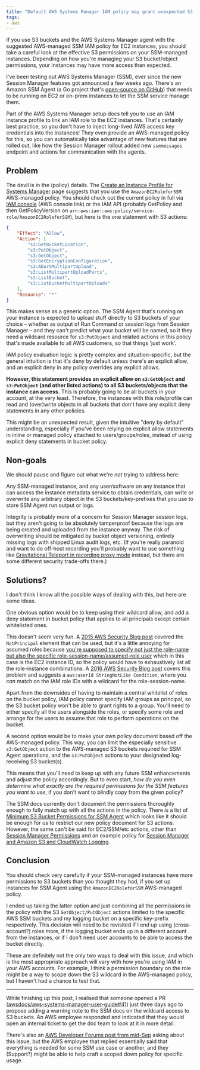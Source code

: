```yaml
---
title: "Default AWS Systems Manager IAM policy may grant unexpected S3 permissions"
tags:
- aws
---
```


If you use S3 buckets and the AWS Systems Manager agent with the suggested AWS-managed SSM IAM policy for EC2 instances, you should take a careful look at the effective S3 permissions on your SSM-managed instances.
Depending on how you're managing your S3 bucket/object permissions, your instances may have more access than expected.

I've been testing out AWS Systems Manager (SSM), ever since the new Session Manager features got announced a few weeks ago.
There's an Amazon SSM Agent (a Go project that's [open-source on GitHub](https://github.com/aws/amazon-ssm-agent/)) that needs to be running on EC2 or on-prem instances to let the SSM service manage them.

Part of the AWS Systems Manager setup docs tell you to use an IAM instance profile to link an IAM role to the EC2 instances.
That's certainly best practice, so you don't have to inject long-lived AWS access key credentials into the instances!
They even provide an AWS-managed policy for this, so you can automatically take advantage of new features that are rolled out, like how the Session Manager rollout added new `ssmmessages` endpoint and actions for communication with the agents.

## Problem
The devil is in the (policy) details. The [Create an Instance Profile for Systems Manager](https://docs.aws.amazon.com/systems-manager/latest/userguide/sysman-configuring-access-role.html) page suggests that you use the `AmazonEC2RoleforSSM` AWS-managed policy.
You should check out the current policy in full via [IAM console](https://console.aws.amazon.com/iam/home?region=us-east-1#/policies/arn:aws:iam::aws:policy/service-role/AmazonEC2RoleforSSM$serviceLevelSummary?section=permissions) (AWS console link) or the IAM API (probably GetPolicy and then GetPolicyVersion on `arn:aws:iam::aws:policy/service-role/AmazonEC2RoleforSSM`), but here is the one statement with S3 actions:

```json
{
    "Effect": "Allow",
    "Action": [
        "s3:GetBucketLocation",
        "s3:PutObject",
        "s3:GetObject",
        "s3:GetEncryptionConfiguration",
        "s3:AbortMultipartUpload",
        "s3:ListMultipartUploadParts",
        "s3:ListBucket",
        "s3:ListBucketMultipartUploads"
    ],
    "Resource": "*"
}
```

This makes sense as a generic option.
The SSM Agent that's running on your instance is expected to upload stuff directly to S3 buckets of your choice – whether as output of Run Command or session logs from Session Manager – and they can't predict what your bucket will be named, so it they need a wildcard resource for `s3:PutObject` and related actions in this policy that's made available to all AWS customers, so that things 'just work'.

IAM policy evaluation logic is pretty complex and situation-specific, but the general intuition is that it's deny by default unless there's an explicit allow, and an explicit deny in any policy overrides any explicit allows.

**However, this statement provides an explicit allow on `s3:GetObject` and `s3:PutObject` (and other listed actions) to all S3 buckets/objects that the instance can access.**
This is probably going to be all buckets in your account, at the very least.
Therefore, the instances with this role/profile can read and (over)write objects in all buckets that don't have any explicit deny statements in any other policies.

This might be an unexpected result, given the intuitive "deny by default" understanding, especially if you've been relying on explicit allow statements in inline or managed policy attached to users/groups/roles, instead of using explicit deny statements in bucket policy.

## Non-goals
We should pause and figure out what we're _not_ trying to address here:

Any SSM-managed instance, and any user/software on any instance that can access the instance metadata service to obtain credentials, can write or overwrite any arbitrary object in the S3 buckets/key-prefixes that you use to store SSM Agent run output or logs.

Integrity is probably more of a concern for Session Manager session logs, but they aren't going to be absolutely tamperproof because the logs are being created and uploaded from the instance anyway.
The risk of overwriting should be mitigated by bucket object versioning, entirely missing logs with shipped Linux audit logs, etc.
(If you're really paranoid and want to do off-host recording you'll probably want to use something like [Gravitational Teleport in recording proxy mode](https://gravitational.com/teleport/docs/architecture/#audit-log) instead, but there are some different security trade-offs there.)

## Solutions?
I don't think I know all the possible ways of dealing with this, but here are some ideas.

One obvious option would be to keep using their wildcard allow, and add a deny statement in bucket policy that applies to all principals except certain whitelisted ones.

This doesn't seem very fun.
A [2015 AWS Security Blog post](https://aws.amazon.com/blogs/security/how-to-create-a-policy-that-whitelists-access-to-sensitive-amazon-s3-buckets/) covered the `NotPrincipal` element that can be used, but it's a little annoying for assumed roles because [you're supposed to specify not just the role-name but also the specific role-session-name/assumed-role user](https://docs.aws.amazon.com/IAM/latest/UserGuide/reference_policies_elements_notprincipal.html) which in this case is the EC2 instance ID, so the policy would have to exhaustively list all the role-instance combinations.
A [2016 AWS Security Blog post](https://aws.amazon.com/blogs/security/how-to-restrict-amazon-s3-bucket-access-to-a-specific-iam-role/) covers this problem and suggests a `aws:userId StringNotLike Condition`, where you _can_ match on the IAM role IDs with a wildcard for the role-session-name.

Apart from the downsides of having to maintain a central whitelist of roles on the bucket policy, IAM policy cannot specify IAM groups as principal, so the S3 bucket policy won't be able to grant rights to a group.
You'll need to either specify all the users alongside the roles, or specify some role and arrange for the users to assume that role to perform operations on the bucket.

A second option would be to make your own policy document based off the AWS-managed policy.
This way, you can limit the especially sensitive `s3:GetObject` action to the AWS-managed S3 buckets required for SSM Agent operations, and the `s3:PutObject` actions to your designated log-receiving S3 bucket(s).

This means that you'll need to keep up with any future SSM enhancements and adjust the policy accordingly.
But to even start, _how do you even determine what exactly are the required permissions for the SSM features you want to use_, if you don't want to blindly copy from the given policy?

The SSM docs currently don't document the permissions thoroughly enough to fully match up with all the actions in the policy.
There _is_ a list of [Minimum S3 Bucket Permissions for SSM Agent](https://docs.aws.amazon.com/systems-manager/latest/userguide/ssm-agent-minimum-s3-permissions.html) which looks like it should be enough for us to restrict our new policy document for S3 actions.
However, the same can't be said for EC2/SSM/etc actions, other than [Session Manager Permissions](https://docs.aws.amazon.com/systems-manager/latest/userguide/getting-started-add-permissions-to-existing-profile.html) and an example policy for [Session Manager and Amazon S3 and CloudWatch Logging](https://docs.aws.amazon.com/systems-manager/latest/userguide/getting-started-create-iam-instance-profile.html#create-iam-instance-profile-ssn-logging).

## Conclusion
You should check very carefully if your SSM-managed instances have more permissions to S3 buckets than you thought they had, if you set up instances for SSM Agent using the `AmazonEC2RoleforSSM` AWS-managed policy.

I ended up taking the latter option and just combining all the permissions in the policy with the S3 `GetObject/PutObject` actions limited to the specific AWS SSM buckets and my logging bucket on a specific key-prefix respectively.
This decision will need to be revisited if I end up using (cross-account?) roles more, if the logging bucket ends up in a different account from the instances, or if I don't need user accounts to be able to access the bucket directly.

These are definitely not the only two ways to deal with this issue, and which is the most appropriate approach will vary with how you're using IAM in your AWS accounts.
For example, I think a permission boundary on the role might be a way to scope down the S3 wildcard in the AWS-managed policy, but I haven't had a chance to test that.

---

While finishing up this post, I realised that someone opened a PR ([awsdocs/aws-systems-manager-user-guide#41](https://github.com/awsdocs/aws-systems-manager-user-guide/pull/41)) just three days ago to propose adding a warning note to the SSM docs on the wildcard access to S3 buckets.
An AWS employee responded and indicated that they would open an internal ticket to get the doc team to look at it in more detail.

There's also an [AWS Developer Forums post from mid-Sep](https://forums.aws.amazon.com/thread.jspa?messageID=868804&#868804) asking about this issue, but the AWS employee that replied essentially said that everything is needed for some SSM use case or another, and they (Support?) might be able to help craft a scoped down policy for specific usage.
